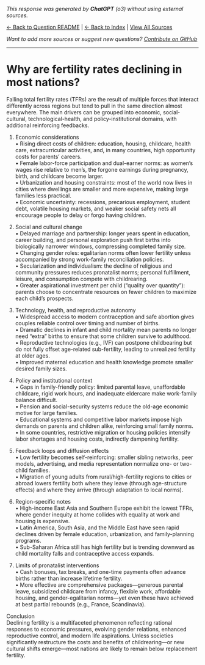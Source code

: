 <!-- 
Generated by: chatgpt
Model: o3
Prompt type: default
Generated at: 2025-06-13T21:39:11.499462
-->

*This response was generated by **ChatGPT** (o3) without using external sources.*

[← Back to Question README](README.md) | [← Back to Index](../README.md) | [View All Sources](../allsources.md)

*Want to add more sources or suggest new questions? [Contribute on GitHub](https://github.com/justinwest/SuggestedSources)*

---

# Why are fertility rates declining in most nations?

Falling total fertility rates (TFRs) are the result of multiple forces that interact differently across regions but tend to pull in the same direction almost everywhere. The main drivers can be grouped into economic, social-cultural, technological-health, and policy-institutional domains, with additional reinforcing feedbacks.

1. Economic considerations  
   • Rising direct costs of children: education, housing, childcare, health care, extracurricular activities, and, in many countries, high opportunity costs for parents’ careers.  
   • Female labor-force participation and dual-earner norms: as women’s wages rise relative to men’s, the forgone earnings during pregnancy, birth, and childcare become larger.  
   • Urbanization and housing constraints: most of the world now lives in cities where dwellings are smaller and more expensive, making large families less practical.  
   • Economic uncertainty: recessions, precarious employment, student debt, volatile housing markets, and weaker social safety nets all encourage people to delay or forgo having children.

2. Social and cultural change  
   • Delayed marriage and partnership: longer years spent in education, career building, and personal exploration push first births into biologically narrower windows, compressing completed family size.  
   • Changing gender roles: egalitarian norms often lower fertility unless accompanied by strong work-family reconciliation policies.  
   • Secularization and individualism: the decline of religious and community pressures reduces pronatalist norms; personal fulfillment, leisure, and consumption compete with childrearing.  
   • Greater aspirational investment per child (“quality over quantity”): parents choose to concentrate resources on fewer children to maximize each child’s prospects.

3. Technology, health, and reproductive autonomy  
   • Widespread access to modern contraception and safe abortion gives couples reliable control over timing and number of births.  
   • Dramatic declines in infant and child mortality mean parents no longer need “extra” births to ensure that some children survive to adulthood.  
   • Reproductive technologies (e.g., IVF) can postpone childbearing but do not fully offset age-related sub-fertility, leading to unrealized fertility at older ages.  
   • Improved maternal education and health knowledge promote smaller desired family sizes.

4. Policy and institutional context  
   • Gaps in family-friendly policy: limited parental leave, unaffordable childcare, rigid work hours, and inadequate eldercare make work-family balance difficult.  
   • Pension and social-security systems reduce the old-age economic motive for large families.  
   • Educational systems and competitive labor markets impose high demands on parents and children alike, reinforcing small family norms.  
   • In some countries, restrictive migration or housing policies intensify labor shortages and housing costs, indirectly dampening fertility.

5. Feedback loops and diffusion effects  
   • Low fertility becomes self-reinforcing: smaller sibling networks, peer models, advertising, and media representation normalize one- or two-child families.  
   • Migration of young adults from rural/high-fertility regions to cities or abroad lowers fertility both where they leave (through age-structure effects) and where they arrive (through adaptation to local norms).

6. Region-specific notes  
   • High-income East Asia and Southern Europe exhibit the lowest TFRs, where gender inequity at home collides with equality at work and housing is expensive.  
   • Latin America, South Asia, and the Middle East have seen rapid declines driven by female education, urbanization, and family-planning programs.  
   • Sub-Saharan Africa still has high fertility but is trending downward as child mortality falls and contraceptive access expands.

7. Limits of pronatalist interventions  
   • Cash bonuses, tax breaks, and one-time payments often advance births rather than increase lifetime fertility.  
   • More effective are comprehensive packages—generous parental leave, subsidized childcare from infancy, flexible work, affordable housing, and gender-egalitarian norms—yet even these have achieved at best partial rebounds (e.g., France, Scandinavia).

Conclusion  
Declining fertility is a multifaceted phenomenon reflecting rational responses to economic pressures, evolving gender relations, enhanced reproductive control, and modern life aspirations. Unless societies significantly restructure the costs and benefits of childrearing—or new cultural shifts emerge—most nations are likely to remain below replacement fertility.